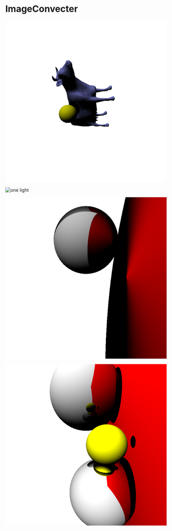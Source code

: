 # ImageConvecter

![one light](screens/one_light.png)

![one light](screens/two_light.png)

![one light](screens/one_reflect_object.png)

![one light](screens/two_reflection.png)
